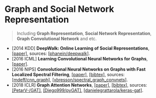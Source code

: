 # Graph and Social Network Representation

> Including **Graph Representation**, **Social Network Representation**, **Graph Convolutional Network** and etc.

- [2014 KDD] **DeepWalk: Online Learning of Social Representations**, [[paper]](http://www.perozzi.net/publications/14_kdd_deepwalk.pdf), sources: [[phanein/deepwalk]](https://github.com/phanein/deepwalk).
- [2016 ICML] **Learning Convolutional Neural Networks for Graphs**, [[paper]](https://arxiv.org/abs/1605.05273.pdf).
- [2016 NIPS] **Convolutional Neural Networks on Graphs with Fast Localized Spectral Filtering**, [[paper]](https://papers.nips.cc/paper/6081-convolutional-neural-networks-on-graphs-with-fast-localized-spectral-filtering.pdf), [[bibtex]](/Bibtex/Convolutional%20Neural%20Networks%20on%20Graphs%20with%20Fast%20Localized%20Spectral%20Filtering.bib), sources: [[mdeff/cnn_graph]](https://github.com/mdeff/cnn_graph), [[xbresson/spectral_graph_convnets]](https://github.com/xbresson/spectral_graph_convnets).
- [2018 ICLR] **Graph Attention Networks**, [[paper]](https://openreview.net/pdf?id=rJXMpikCZ), [[bibtex]](/Bibtex/Graph%20Attention%20Networks.bib), sources: [[PetarV-/GAT]](https://github.com/PetarV-/GAT), [[Diego999/pyGAT]](https://github.com/Diego999/pyGAT), [[danielegrattarola/keras-gat]](https://github.com/danielegrattarola/keras-gat).